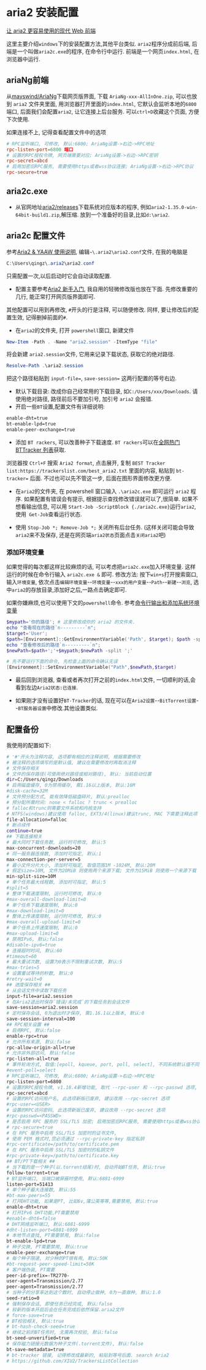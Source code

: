 # aria2 安装配置

[让 aria2 更容易使用的现代 Web 前端](http://ariang.mayswind.net/zh_Hans/)

这里主要介绍`windows`下的安装配置方法,其他平台类似.
`aria2`程序分成前后端, 后端是一个叫做`aria2c.exe`的程序, 在命令行中运行.
前端是一个网页`index.html`, 在浏览器中运行.

## ariaNg前端

[mayswind/AriaNg]: https://github.com/mayswind/AriaNg/releases

从[mayswind/AriaNg][]下载网页版界面, 下载 `AriaNg-xxx-AllInOne.zip`,
可以也放到 `aria2` 文件夹里面, 用浏览器打开里面的`index.html`,
它默认会监听本地的`6800`端口, 后面我们会配置`aria2`, 让它连接上后台服务.
可以`ctrl+D`收藏这个页面, 方便下次使用.

如果连接不上, 记得查看配置文件中的选项

```conf
# RPC监听端口, 可修改, 默认:6800; AriaNg设置->右边->RPC地址
rpc-listen-port=6800 端口
# 设置的RPC授权令牌, 网页端需要对应; AriaNg设置->右边->RPC密钥
rpc-secret=abcd
# 启用加密后RPC服务, 需要使用https或者wss协议连接; AriaNg设置->右边->RPC协议
rpc-secure=true
```

## aria2c.exe

+ 从官网地址[aria2/releases](https://github.com/aria2/aria2/releases)下载系统对应版本的程序,
例如`aria2-1.35.0-win-64bit-build1.zip`,解压缩. 放到一个准备好的目录,比如`d:\aria2`.

## aria2c 配置文件

参考[Aria2 & YAAW 使用说明](http://aria2c.com/usage.html),
编辑`~\.aria2\aria2.conf`文件, 在我的电脑是

```powershell
C:\Users\qingz\.aria2\aria2.conf
```

只需配置一次,以后启动时它会自动读取配置.

+ 配置主要参考[Aria2 新手入门](https://zhuanlan.zhihu.com/p/37021947),
我自用的轻微修改版也放在下面. 先修改重要的几行, 能正常打开网页版界面即可.

其他配置可以用到再修改, `#`开头的行是注释, 可以随便修改.
同样, 要让修改后的配置生效, 记得删掉前面的`#`.

+ 在`aria2`的文件夹, 打开 `powershell`窗口, 新建文件

```powershell
New-Item -Path . -Name "aria2.session" -ItemType "file"
```

将会新建 `aria2.session`文件, 它用来记录下载状态, 获取它的绝对路径.

```powershell
Resolve-Path .\aria2.session
```

把这个路径粘贴到 `input-file=`, `save-session=` 这两行配置的等号右边.

+ 默认下载目录: 改成你自己经常用的下载目录, 如`C:/Users/xxx/Downloads`.
请使用绝对路径, 路径前后不要加引号, 加引号 `aria2` 会报错.
+ 开启一些`BT`设置,配置文件有详细说明:

``` bash
enable-dht=true
bt-enable-lpd=true
enable-peer-exchange=true
```

+ 添加 `BT rackers`, 可以改善种子下载速度.
`BT rackers`可以在[全网热门BTTracker 列表](https://github.com/XIU2/TrackersListCollection)获取.

浏览器按 `Ctrl+F` 搜索 `Aria2 format`, 点击展开,
复制 `BEST Tracker list:https://trackerslist.com/best_aria2.txt` 里面的内容,
粘贴到 `bt-tracker=` 后面.
不过也可以先不管这一步, 后面在图形界面修改更方便.

+ 在`aria2`的文件夹, 在 powershell 窗口输入 `.\aria2c.exe` 即可运行 `aria2` 程序.
如果配置有错误会有提示, 根据提示查找修改错误就可以了,很简单.
如果不想看输出信息, 可以用 `Start-Job -ScriptBlock {./aria2c.exe}`运行`aria2`,
使用` Get-Job`查看运行状态.

+ 使用 `Stop-Job *; Remove-Job *;` 关闭所有后台任务.
(这样关闭可能会导致`aria2`来不及保存, 还是在网页端`aria2状态`页面点击`关闭aria2`吧)

### 添加环境变量

如果觉得的每次都这样比较麻烦的话, 可以考虑把`aria2c.exe`加入环境变量.
这样运行的时候在命令行输入 `aria2c.exe &` 即可.
修改方法: 按下`win+s`打开搜索窗口,输入`环境变量`,
依次点击`编辑环境变量`--`环境变量`--`xxx的用户变量`--`Path`--`新建`--`浏览`,
选中`aria2`的存放目录,添加好之后,一路点击确定即可.

如果你嫌麻烦,也可以使用下文的`powershell`命令.
参考[命令行输出和添加系统环境变量](https://blog.csdn.net/amoscn/article/details/108654236)

```powershell
$mypath='你的路径'; # 这里修改成你的 aria2 的文件夹.
echo "查看现在的路径`n---------`n";
$target='User';
$path=[Environment]::GetEnvironmentVariable('Path', $target); $path -split ';'
echo "查看修改后的路径`n---------`n";
$newPath=$path+';'+$mypath;$newPath -split ';'

# 先不要运行下面的命令, 先检查上面的命令确认无误
[Environment]::SetEnvironmentVariable("Path",$newPath,$target)
```

+ 最后回到浏览器, 查看或者再次打开之前的`index.html`文件,
一切顺利的话,会看到左边`Aria2状态:已连接`.

+ 如果刚才没有设置好`BT-Tracker`的话,
现在可以在`Aria2设置`--`BitTorrent设置`--`BT服务器设置`中修改.其他设置类似.

## 配置备份

我使用的配置如下:

```bash
# '#'开头为注释内容, 选项都有相应的注释说明, 根据需要修改
# 被注释的选项填写的是默认值, 建议在需要修改时再取消注释
# 文件保存相关
# 文件的保存路径(可使用绝对路径或相对路径), 默认: 当前启动位置
dir=C:/Users/qingz/Downloads
# 启用磁盘缓存, 0为禁用缓存, 需1.16以上版本, 默认:16M
#disk-cache=32M
# 文件预分配方式, 能有效降低磁盘碎片, 默认:prealloc
# 预分配所需时间: none < falloc ? trunc < prealloc
# falloc和trunc则需要文件系统和内核支持
# NTFS(windows)建议使用 falloc, EXT3/4(linux)建议trunc, MAC 下需要注释此项
file-allocation=falloc
# 断点续传
continue=true
## 下载连接相关
# 最大同时下载任务数, 运行时可修改, 默认:5
max-concurrent-downloads=20
# 同一服务器连接数, 添加时可指定, 默认:1
max-connection-per-server=5
# 最小文件分片大小, 添加时可指定, 取值范围1M -1024M, 默认:20M
# 假定size=10M, 文件为20MiB 则使用两个来源下载; 文件为15MiB 则使用一个来源下载
min-split-size=10M
# 单个任务最大线程数, 添加时可指定, 默认:5
#split=5
# 整体下载速度限制, 运行时可修改, 默认:0
#max-overall-download-limit=0
# 单个任务下载速度限制, 默认:0
#max-download-limit=0
# 整体上传速度限制, 运行时可修改, 默认:0
#max-overall-upload-limit=0
# 单个任务上传速度限制, 默认:0
#max-upload-limit=0
# 禁用IPv6, 默认:false
#disable-ipv6=true
# 连接超时时间, 默认:60
#timeout=60
# 最大重试次数, 设置为0表示不限制重试次数, 默认:5
#max-tries=5
# 设置重试等待的秒数, 默认:0
#retry-wait=0
## 进度保存相关 ##
# 从会话文件中读取下载任务
input-file=aria2.session
# 在Aria2退出时保存`错误/未完成`的下载任务到会话文件
save-session=aria2.session
# 定时保存会话, 0为退出时才保存, 需1.16.1以上版本, 默认:0
save-session-interval=100
## RPC相关设置 ##
# 启用RPC, 默认:false
enable-rpc=true
# 允许所有来源, 默认:false
rpc-allow-origin-all=true
# 允许非外部访问, 默认:false
rpc-listen-all=true
# 事件轮询方式, 取值:[epoll, kqueue, port, poll, select], 不同系统默认值不同
#event-poll=select
# RPC监听端口, 可修改, 默认:6800; AriaNg设置->右边->RPC地址
rpc-listen-port=6800
# 设置的RPC授权令牌, v1.18.4新增功能, 取代 --rpc-user 和 --rpc-passwd 选项, 新手可以先不管 网页端需要对应; AriaNg设置->右边->RPC密钥
rpc-secret=abcd
# 设置的RPC访问用户名, 此选项新版已废弃, 建议改用 --rpc-secret 选项
#rpc-user=<USER>
# 设置的RPC访问密码, 此选项新版已废弃, 建议改用 --rpc-secret 选项
#rpc-passwd=<PASSWD>
# 是否启用 RPC 服务的 SSL/TLS 加密; 启用加密后RPC服务, 需要使用https或者wss协议连接; AriaNg设置->右边->RPC协议
# rpc-secure=true
# 在 RPC 服务中启用 SSL/TLS 加密时的证书文件,
# 使用 PEM 格式时,您必须通过 --rpc-private-key 指定私钥
#rpc-certificate=/path/to/certificate.pem
# 在 RPC 服务中启用 SSL/TLS 加密时的私钥文件
#rpc-private-key=/path/to/certificate.key
## BT/PT下载相关 ##
# 当下载的是一个种子(以.torrent结尾)时, 自动开始BT任务, 默认:true
follow-torrent=true
# BT监听端口, 当端口被屏蔽时使用, 默认:6881-6999
listen-port=51413
# 单个种子最大连接数, 默认:55
#bt-max-peers=55
# 打开DHT功能, 如果是PT, 比如6v,蒲公英等等,需要禁用, 默认:true
enable-dht=true
# 打开IPv6 DHT功能,PT需要禁用
#enable-dht6=false
# DHT网络监听端口, 默认:6881-6999
#dht-listen-port=6881-6999
# 本地节点查找, PT需要禁用, 默认:false
bt-enable-lpd=true
# 种子交换, PT需要禁用, 默认:true
enable-peer-exchange=true
# 每个种子限速, 对少种的PT很有用, 默认:50K
#bt-request-peer-speed-limit=50K
# 客户端伪装, PT需要
peer-id-prefix=-TR2770-
user-agent=Transmission/2.77
peer-agent=Transmission/2.77
# 当种子的分享率达到这个数时, 自动停止做种, 0为一直做种, 默认:1.0
seed-ratio=0
# 强制保存会话, 即使任务已经完成, 默认:false
# 较新的版本开启后会在任务完成后依然保留.aria2文件
# force-save=true
# BT校验相关, 默认:true
# bt-hash-check-seed=true
# 继续之前的BT任务时, 无需再次校验, 默认:false
bt-seed-unverified=true
# 保存磁力链接元数据为种子文件(.torrent文件), 默认:false
bt-save-metadata=true
# bt-tracker 链接, 记得修改成最新的, 粘贴到等号后面. search Aria2
# https://github.com/XIU2/TrackersListCollection
```
